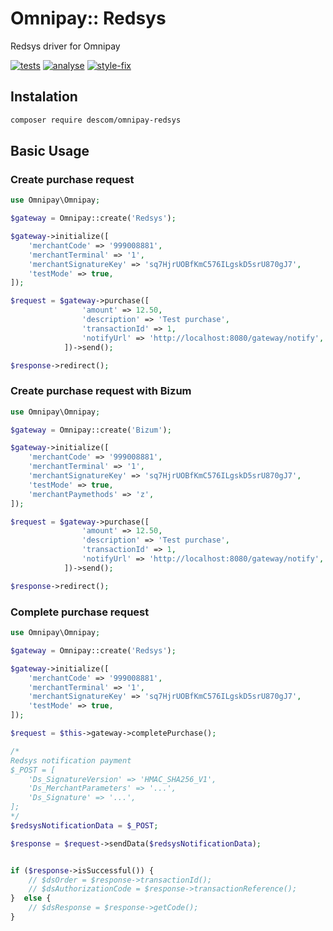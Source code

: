 # Omnipay:: Redsys

Redsys driver for Omnipay

[![tests](https://github.com/descom-es/omnipay-redsys/actions/workflows/tests.yml/badge.svg)](https://github.com/descom-es/omnipay-redsys/actions/workflows/tests.yml)
[![analyse](https://github.com/descom-es/omnipay-redsys/actions/workflows/analyse.yml/badge.svg)](https://github.com/descom-es/omnipay-redsys/actions/workflows/analyse.yml)
[![style-fix](https://github.com/descom-es/omnipay-redsys/actions/workflows/style-fix.yml/badge.svg)](https://github.com/descom-es/omnipay-redsys/actions/workflows/style-fix.yml)

## Instalation

```sh
composer require descom/omnipay-redsys
```

## Basic Usage

### Create purchase request

```php
use Omnipay\Omnipay;

$gateway = Omnipay::create('Redsys');

$gateway->initialize([
    'merchantCode' => '999008881',
    'merchantTerminal' => '1',
    'merchantSignatureKey' => 'sq7HjrUOBfKmC576ILgskD5srU870gJ7',
    'testMode' => true,
]);

$request = $gateway->purchase([
                'amount' => 12.50,
                'description' => 'Test purchase',
                'transactionId' => 1,
                'notifyUrl' => 'http://localhost:8080/gateway/notify',
            ])->send();

$response->redirect();
```

### Create purchase request with Bizum

```php
use Omnipay\Omnipay;

$gateway = Omnipay::create('Bizum');

$gateway->initialize([
    'merchantCode' => '999008881',
    'merchantTerminal' => '1',
    'merchantSignatureKey' => 'sq7HjrUOBfKmC576ILgskD5srU870gJ7',
    'testMode' => true,
    'merchantPaymethods' => 'z',
]);

$request = $gateway->purchase([
                'amount' => 12.50,
                'description' => 'Test purchase',
                'transactionId' => 1,
                'notifyUrl' => 'http://localhost:8080/gateway/notify',
            ])->send();

$response->redirect();
```

### Complete purchase request

```php
use Omnipay\Omnipay;

$gateway = Omnipay::create('Redsys');

$gateway->initialize([
    'merchantCode' => '999008881',
    'merchantTerminal' => '1',
    'merchantSignatureKey' => 'sq7HjrUOBfKmC576ILgskD5srU870gJ7',
    'testMode' => true,
]);

$request = $this->gateway->completePurchase();

/*
Redsys notification payment
$_POST = [
    'Ds_SignatureVersion' => 'HMAC_SHA256_V1',
    'Ds_MerchantParameters' => '...',
    'Ds_Signature' => '...',
];
*/
$redsysNotificationData = $_POST;

$response = $request->sendData($redsysNotificationData);


if ($response->isSuccessful()) {
    // $dsOrder = $response->transactionId();
    // $dsAuthorizationCode = $response->transactionReference();
}  else {
    // $dsResponse = $response->getCode();
}
```

